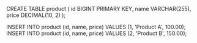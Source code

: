 CREATE TABLE product (
    id BIGINT PRIMARY KEY,
    name VARCHAR(255),
    price DECIMAL(10, 2)
);

INSERT INTO product (id, name, price) VALUES (1, 'Product A', 100.00);
INSERT INTO product (id, name, price) VALUES (2, 'Product B', 150.00);
